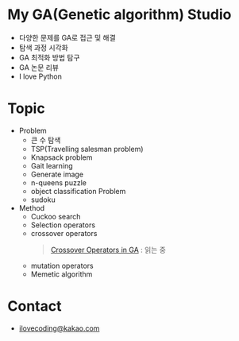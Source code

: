 # My GA(Genetic algorithm) Studio
- 다양한 문제를 GA로 접근 및 해결
- 탐색 과정 시각화
- GA 최적화 방법 탐구 
- GA 논문 리뷰
- I love Python
</n>

# Topic
- Problem
  - 큰 수 탐색
  - TSP(Travelling salesman problem)
  - Knapsack problem
  - Gait learning
  - Generate image
  - n-queens puzzle
  - object classification Problem
  - sudoku
- Method
  - Cuckoo search
  - Selection operators
  - crossover operators
    > [Crossover Operators in GA](http://ictactjournals.in/paper/IJSC_V6_I1_paper_4_pp_1083_1092.pdf) : 읽는 중
  - mutation operators
  - Memetic algorithm
</n>

# Contact
- ilovecoding@kakao.com
